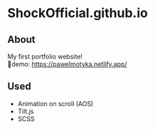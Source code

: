 # ShockOfficial.github.io

## About
My first portfolio website! <br>
🔴demo: https://pawelmotyka.netlify.app/

## Used
- Animation on scroll (AOS)
- Tilt.js
- SCSS
